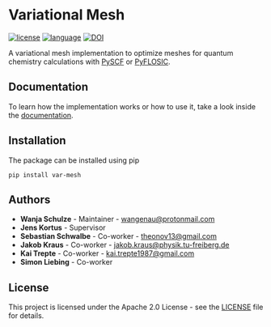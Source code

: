 # Variational Mesh
[![license](https://img.shields.io/badge/license-APACHE2-green)](https://www.apache.org/licenses/LICENSE-2.0)
[![language](https://img.shields.io/badge/language-Python3-blue)](https://www.python.org/)
[![DOI](https://zenodo.org/badge/315695302.svg)](https://zenodo.org/badge/latestdoi/315695302)

A variational mesh implementation to optimize meshes for quantum chemistry calculations with [PySCF](https://github.com/pyscf/pyscf) or [PyFLOSIC](https://github.com/pyflosic/pyflosic).

## Documentation

To learn how the implementation works or how to use it, take a look inside the [documentation](https://wangenau.gitlab.io/variational_mesh/).

## Installation

The package can be installed using pip

```
pip install var-mesh
```

## Authors

* **Wanja Schulze** - Maintainer - wangenau@protonmail.com
* **Jens Kortus** - Supervisor
* **Sebastian Schwalbe** - Co-worker - theonov13@gmail.com
* **Jakob Kraus** - Co-worker - jakob.kraus@physik.tu-freiberg.de
* **Kai Trepte** - Co-worker - kai.trepte1987@gmail.com
* **Simon Liebing** - Co-worker

## License

This project is licensed under the Apache 2.0 License - see the [LICENSE](LICENSE) file for details.
